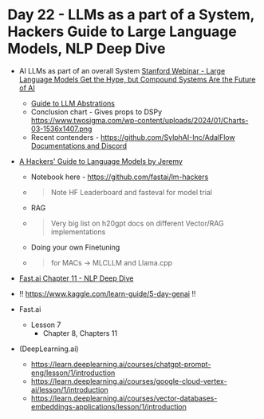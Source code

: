 # Day 22 - LLMs as a part of a System, Hackers Guide to Large Language Models, NLP Deep Dive

* AI LLMs as part of an overall System [Stanford Webinar - Large Language Models Get the Hype, but Compound Systems Are the Future of AI](https://www.youtube.com/watch?v=vRTcE19M-KE)
    * [Guide to LLM Abstrations]( https://www.twosigma.com/articles/a-guide-to-large-language-model-abstractions/)
    * Conclusion chart - Gives props to DSPy https://www.twosigma.com/wp-content/uploads/2024/01/Charts-03-1536x1407.png
    * Recent contenders - https://github.com/SylphAI-Inc/AdalFlow [Documentations and Discord](https://adalflow.sylph.ai/tutorials/index.html)
* [A Hackers' Guide to Language Models by Jeremy ](https://www.youtube.com/watch?v=jkrNMKz9pWU)
    * Notebook here - https://github.com/fastai/lm-hackers
    * > Note HF Leaderboard and fasteval for model trial
    * RAG
    * > Very big list on h20gpt docs on different Vector/RAG implementations
    * Doing your own Finetuning
    * > for MACs → MLCLLM and Llama.cpp
 
* [Fast.ai Chapter 11 - NLP Deep Dive ](https://github.com/fastai/fastbook/blob/master/12_nlp_dive.ipynb)
* !! https://www.kaggle.com/learn-guide/5-day-genai !!
 
* Fast.ai
    * Lesson 7
        * Chapter 8, Chapters 11 

* (DeepLearning.ai)
    * https://learn.deeplearning.ai/courses/chatgpt-prompt-eng/lesson/1/introduction
    * https://learn.deeplearning.ai/courses/google-cloud-vertex-ai/lesson/1/introduction
    * https://learn.deeplearning.ai/courses/vector-databases-embeddings-applications/lesson/1/introduction
